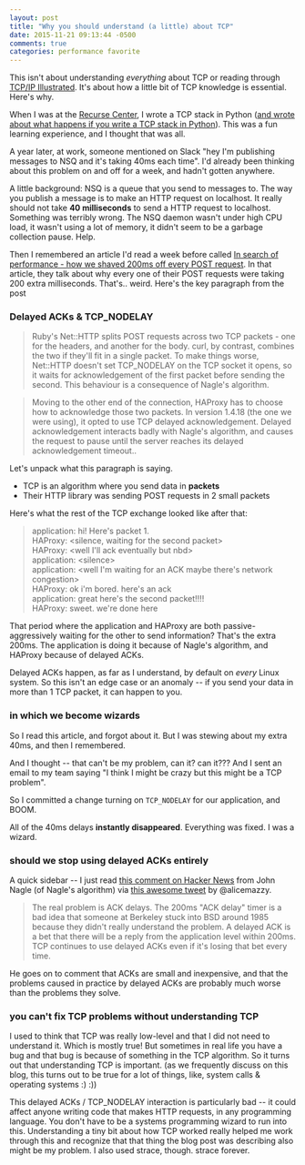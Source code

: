 ```yaml
---
layout: post
title: "Why you should understand (a little) about TCP"
date: 2015-11-21 09:13:44 -0500
comments: true
categories: performance favorite
---
```


This isn't about understanding *everything* about TCP or reading through [TCP/IP Illustrated](http://www.amazon.com/TCP-Illustrated-Vol-Addison-Wesley-Professional/dp/0201633469). It's about how a little bit of TCP knowledge is essential. Here's why.

When I was at the [Recurse Center](http://recurse.com), I wrote a TCP stack in Python ([and wrote about what happens if you write a TCP stack in Python](http://jvns.ca/blog/2014/08/12/what-happens-if-you-write-a-tcp-stack-in-python/)). This was a fun learning experience, and I thought that was all.

A year later, at work, someone mentioned on Slack "hey I'm publishing messages to NSQ and it's taking 40ms each time". I'd already been thinking about this problem on and off for a week, and hadn't gotten anywhere.

A little background: NSQ is a queue that you send to messages to. The way you publish a message is to make an HTTP request on localhost. It really should not take **40 milliseconds** to send a HTTP request to localhost. Something was terribly wrong. The NSQ daemon wasn't under high CPU load, it wasn't using a lot of memory, it didn't seem to be a garbage collection pause. Help.

Then I remembered an article I'd read a week before called [In search of performance - how we shaved 200ms off every POST request](https://gocardless.com/blog/in-search-of-performance-how-we-shaved-200ms-off-every-post-request/). In that article, they talk about why every one of their POST requests were taking 200 extra milliseconds. That's.. weird. Here's the key paragraph from the post

### Delayed ACKs & TCP_NODELAY

> Ruby's Net::HTTP splits POST requests across two TCP packets - one for the
> headers, and another for the body. curl, by contrast, combines the two if
> they'll fit in a single packet. To make things worse, Net::HTTP doesn't set
> TCP_NODELAY on the TCP socket it opens, so it waits for acknowledgement of the
> first packet before sending the second. This behaviour is a consequence of
> Nagle's algorithm.

> Moving to the other end of the connection, HAProxy has to choose how to
> acknowledge those two packets. In version 1.4.18 (the one we were using), it
> opted to use TCP delayed acknowledgement. Delayed acknowledgement interacts
> badly with Nagle's algorithm, and causes the request to pause until the server
> reaches its delayed acknowledgement timeout..


Let's unpack what this paragraph is saying.

* TCP is an algorithm where you send data in **packets**
* Their HTTP library was sending POST requests in 2 small packets

Here's what the rest of the TCP exchange looked like after that:

> application: hi! Here's packet 1. <br>
> HAProxy: &lt;silence, waiting for the second packet&gt;<br>
> HAProxy: &lt;well I'll ack eventually but nbd&gt;<br>
> application: &lt;silence&gt;<br>
> application: &lt;well I'm waiting for an ACK maybe there's network congestion&gt;<br>
> HAProxy: ok i'm bored. here's an ack<br>
> application: great here's the second packet!!!!<br>
> HAProxy: sweet. we're done here<br>

That period where the application and HAProxy are both passive-aggressively
waiting for the other to send information? That's the extra 200ms. The application is doing it because of Nagle's algorithm, and HAProxy because of delayed ACKs.

Delayed ACKs happen, as far as I understand, by default on *every* Linux system.
So this isn't an edge case or an anomaly -- if you send your data in more than 1
TCP packet, it can happen to you.

### in which we become wizards

So I read this article, and forgot about it. But I was stewing about my extra 40ms, and then I remembered.

And I thought -- that can't be my problem, can it? can it??? And I sent an email to my team saying "I think I might be crazy but this might be a TCP problem".

So I committed a change turning on `TCP_NODELAY` for our application, and BOOM.

All of the 40ms delays **instantly disappeared**. Everything was fixed. I was a wizard.


### should we stop using delayed ACKs entirely

A quick sidebar -- I just read [this comment on Hacker News](https://news.ycombinator.com/item?id=9048947) from John Nagle (of Nagle's algorithm) via [this awesome tweet](https://twitter.com/alicemazzy/status/667799010317574145) by @alicemazzy.

> The real problem is ACK delays. The 200ms "ACK delay" timer is a bad idea that
> someone at Berkeley stuck into BSD around 1985 because they didn't really
> understand the problem. A delayed ACK is a bet that there will be a reply from
> the application level within 200ms. TCP continues to use delayed ACKs even if
> it's losing that bet every time.

He goes on to comment that ACKs are small and inexpensive, and that the problems
caused in practice by delayed ACKs are probably much worse than the problems
they solve.

### you can't fix TCP problems without understanding TCP

I used to think that TCP was really low-level and that I did not need to understand it. Which is mostly true! But sometimes in real life you have a bug and that bug is because of something in the TCP algorithm. So it turns out that understanding TCP is important. (as we frequently discuss on this blog, this turns out to be true for a lot of things, like, system calls & operating systems :) :))

This delayed ACKs / TCP_NODELAY interaction is particularly bad -- it could affect anyone writing code that makes HTTP requests, in any programming language. You don't have to be a systems programming wizard to run into this. Understanding a tiny bit about how TCP worked really helped me work through this and recognize that that thing the blog post was describing also might be my problem. I also used strace, though. strace forever.
